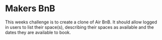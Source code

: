 # Makers BnB

This weeks challenge is to create a clone of Air BnB. It should allow logged in users to list their space(s), describing their spaces as available and the dates they are available to book.
